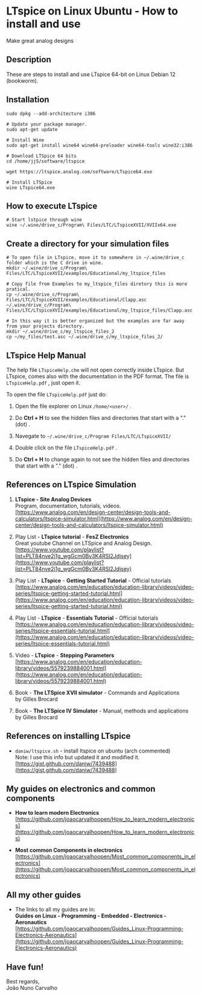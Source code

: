 # LTspice on Linux Ubuntu - How to install and use
Make great analog designs

## Description
These are steps to install and use LTspice 64-bit on Linux Debian 12 (bookworm).<br>

## Installation

```
sudo dpkg --add-architecture i386

# Update your package manager.
sudo apt-get update

# Install Wine
sudo apt-get install wine64 wine64-preloader wine64-tools wine32:i386

# Download LTSpice 64 bits
cd /home/jj5/software/ltspice

wget https://ltspice.analog.com/software/LTspice64.exe

# Install LTSpice
wine LTspice64.exe
```

## How to execute LTspice 

```
# Start lstpice through wine
wine ~/.wine/drive_c/Program\ Files/LTC/LTspiceXVII/XVIIx64.exe
```

## Create a directory for your simulation files

```
# To open file in LTspice, move it to somewhere in ~/.wine/drive_c folder which is the C drive in wine.
mkdir ~/.wine/drive_c/Program\ Files/LTC/LTspiceXVII/examples/Educational/my_ltspice_files

# Copy file from Examples to my_ltspice_files diretory this is more pratical.
cp ~/.wine/drive_c/Program\ Files/LTC/LTspiceXVII/examples/Educational/Clapp.asc ~/.wine/drive_c/Program\ Files/LTC/LTspiceXVII/examples/Educational/my_ltspice_files/Clapp.asc 

# In this way it is better organized but the examples are far away from your projects directory.
mkdir ~/.wine/drive_c/my_ltspice_files_2
cp ~/my_files/test.asc ~/.wine/drive_c/my_ltspice_files_2/
```

## LTspice Help Manual

The help file ```LTspiceHelp.chm``` will not open correctly inside LTspice. But LTspice, comes also with the documentation in the PDF format. The file is ```LTspiceHelp.pdf``` , just open it.

To open the file ```LTspiceHelp.pdf``` just do:

1. Open the file explorer on Linux ```/home/<user>/``` .

2. Do **Ctrl + H** to see the hidden files and directories that start with a "." (dot) .

3. Navegate to ```~/.wine/drive_c/Program Files/LTC/LTspiceXVII/```

4. Double click on the file ```LTspiceHelp.pdf``` .

5. Do **Ctrl + H** to change again to not see the hidden files and directories that start with a "." (dot) .


## References on LTspice Simulation

1. **LTspice - Site Analog Devices** <br>
   Program, documentation, tutorials, videos. <br>
   [https://www.analog.com/en/design-center/design-tools-and-calculators/ltspice-simulator.html](https://www.analog.com/en/design-center/design-tools-and-calculators/ltspice-simulator.html) 

2. Play List - **LTspice tutorial** - **FesZ Electronics** <br>
   Great youtube Channel on LTSpice and Analog Design. <br>
   [https://www.youtube.com/playlist?list=PLT84nve2j1g_wgGcm0Bv3K4RSl2Jdjsey](https://www.youtube.com/playlist?list=PLT84nve2j1g_wgGcm0Bv3K4RSl2Jdjsey)

3. Play List - **LTspice** - **Getting Started Tutorial** - Official tutorials <br>
   [https://www.analog.com/en/education/education-library/videos/video-series/ltspice-getting-started-tutorial.html](https://www.analog.com/en/education/education-library/videos/video-series/ltspice-getting-started-tutorial.html) 

4. Play List - **LTspice** - **Essentials Tutorial** - Official tutorials <br>
   [https://www.analog.com/en/education/education-library/videos/video-series/ltspice-essentials-tutorial.html](https://www.analog.com/en/education/education-library/videos/video-series/ltspice-essentials-tutorial.html)

5. Video - **LTspice** - **Stepping Parameters** <br>
   [https://www.analog.com/en/education/education-library/videos/5579239884001.html](https://www.analog.com/en/education/education-library/videos/5579239884001.html)

6. Book - **The LTSpice XVII simulator** - Commands and Applications <br>
   by Gilles Brocard <br>

7. Book - **The LTSpice IV Simulator** - Manual, methods and applications <br>
   by Gilles Brocard <br>


## References on installing LTspice

* ```daniw/ltspice.sh``` - install ltspice on ubuntu (arch commented) <br>
  Note: I use this info but updated it and modified it. <br>
  [https://gist.github.com/daniw/7439488](https://gist.github.com/daniw/7439488)


## My guides on electronics and common components

* **How to learn modern Electronics** <br>
  [https://github.com/joaocarvalhoopen/How_to_learn_modern_electronics](https://github.com/joaocarvalhoopen/How_to_learn_modern_electronics)

* **Most common Components in electronics** <br>
  [https://github.com/joaocarvalhoopen/Most_common_components_in_electronics](https://github.com/joaocarvalhoopen/Most_common_components_in_electronics)


## All my other guides

* The links to all my guides are in: <br>
  **Guides on Linux - Programming - Embedded - Electronics - Aeronautics** <br>
  [https://github.com/joaocarvalhoopen/Guides_Linux-Programming-Electronics-Aeronautics](https://github.com/joaocarvalhoopen/Guides_Linux-Programming-Electronics-Aeronautics)


## Have fun!
Best regards, <br>
João Nuno Carvalho <br>

